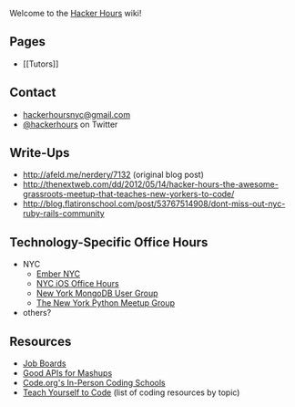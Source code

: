 Welcome to the [Hacker Hours](http://hackerhours.org/) wiki!

## Pages

* [[Tutors]]

## Contact

* hackerhoursnyc@gmail.com
* [@hackerhours](https://twitter.com/hackerhours) on Twitter

## Write-Ups

* http://afeld.me/nerdery/7132 (original blog post)
* http://thenextweb.com/dd/2012/05/14/hacker-hours-the-awesome-grassroots-meetup-that-teaches-new-yorkers-to-code/
* http://blog.flatironschool.com/post/53767514908/dont-miss-out-nyc-ruby-rails-community

## Technology-Specific Office Hours

* NYC
    * [Ember NYC](http://www.meetup.com/EmberJS-NYC/)
    * [NYC iOS Office Hours](http://www.meetup.com/NYC-iOS-Office-Hours/)
    * [New York MongoDB User Group](http://www.meetup.com/New-York-MongoDB-User-Group/)
    * [The New York Python Meetup Group](http://www.meetup.com/nycpython/)
* others?

## Resources

* [Job Boards](https://gist.github.com/afeld/5201086)
* [Good APIs for Mashups](https://gist.github.com/afeld/4952991)
* [Code.org's In-Person Coding Schools](http://aws.code.org/search)
* [Teach Yourself to Code](http://teachyourselftocode.com/) (list of coding resources by topic)